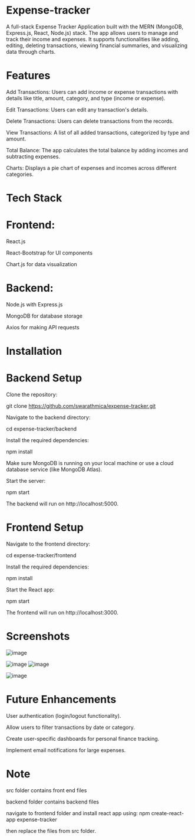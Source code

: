 # Expense-tracker
A full-stack Expense Tracker Application built with the MERN (MongoDB, Express.js, React, Node.js) stack. The app allows users to manage and track their income and expenses. It supports functionalities like adding, editing, deleting transactions, viewing financial summaries, and visualizing data through charts.

# Features

Add Transactions: Users can add income or expense transactions with details like title, amount, category, and type (income or expense).

Edit Transactions: Users can edit any transaction's details.

Delete Transactions: Users can delete transactions from the records.

View Transactions: A list of all added transactions, categorized by type and amount.

Total Balance: The app calculates the total balance by adding incomes and subtracting expenses.

Charts: Displays a pie chart of expenses and incomes across different categories.

# Tech Stack
# Frontend:
React.js

React-Bootstrap for UI components

Chart.js for data visualization

# Backend:

Node.js with Express.js

MongoDB for database storage

Axios for making API requests

# Installation

# Backend Setup
Clone the repository:

git clone https://github.com/swarathmica/expense-tracker.git

Navigate to the backend directory:

cd expense-tracker/backend

Install the required dependencies:

npm install

Make sure MongoDB is running on your local machine or use a cloud database service (like MongoDB Atlas).

Start the server:

npm start

The backend will run on http://localhost:5000.

# Frontend Setup

Navigate to the frontend directory:

cd expense-tracker/frontend

Install the required dependencies:

npm install

Start the React app:

npm start

The frontend will run on http://localhost:3000.

# Screenshots

![image](https://github.com/user-attachments/assets/54f0bc88-2e8c-4d74-9b65-3e3d072f5d4a)

![image](https://github.com/user-attachments/assets/5085e0a4-9faa-4fb9-b22a-373ce20b9d02)
![image](https://github.com/user-attachments/assets/f825e727-2986-4683-914b-832df5fd3117)

![image](https://github.com/user-attachments/assets/985e7a07-21ff-4870-9085-3b7fe52d6e15)

# Future Enhancements

User authentication (login/logout functionality).

Allow users to filter transactions by date or category.

Create user-specific dashboards for personal finance tracking.

Implement email notifications for large expenses.

# Note

src folder contains front end files

backend folder contains backend files

navigate to frontend folder and install react app using: npm create-react-app expense-tracker 

then replace the files from src folder.

